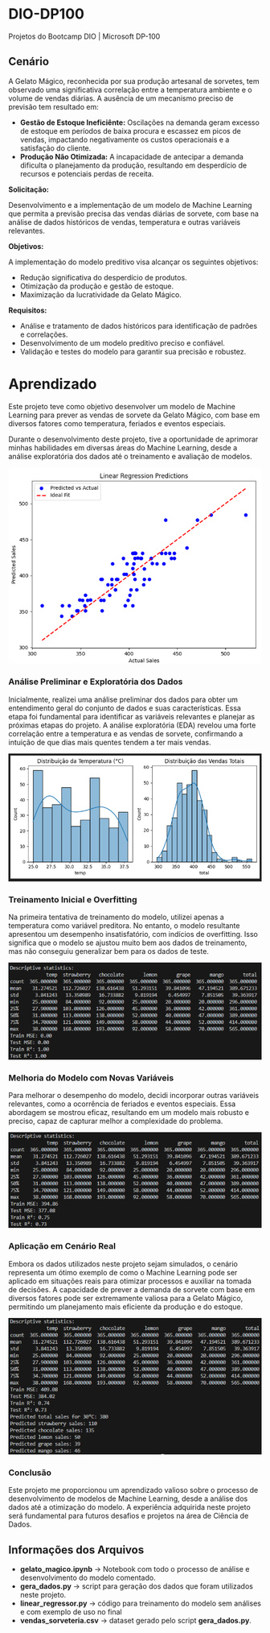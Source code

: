 # DIO-DP100
Projetos do Bootcamp DIO | Microsoft DP-100

## Cenário

A Gelato Mágico, reconhecida por sua produção artesanal de sorvetes, tem observado uma significativa correlação entre a temperatura ambiente e o volume de vendas diárias. A ausência de um mecanismo preciso de previsão tem resultado em:

* **Gestão de Estoque Ineficiênte:** Oscilações na demanda geram excesso de estoque em períodos de baixa procura e escassez em picos de vendas, impactando negativamente os custos operacionais e a satisfação do cliente.
* **Produção Não Otimizada:** A incapacidade de antecipar a demanda dificulta o planejamento da produção, resultando em desperdício de recursos e potenciais perdas de receita.

**Solicitação:**

Desenvolvimento e a implementação de um modelo de Machine Learning que permita a previsão precisa das vendas diárias de sorvete, com base na análise de dados históricos de vendas, temperatura e outras variáveis relevantes.

**Objetivos:**

A implementação do modelo preditivo visa alcançar os seguintes objetivos:

* Redução significativa do desperdício de produtos.
* Otimização da produção e gestão de estoque.
* Maximização da lucratividade da Gelato Mágico.

**Requisitos:**

* Análise e tratamento de dados históricos para identificação de padrões e correlações.
* Desenvolvimento de um modelo preditivo preciso e confiável.
* Validação e testes do modelo para garantir sua precisão e robustez.

# Aprendizado

Este projeto teve como objetivo desenvolver um modelo de Machine Learning para prever as vendas de sorvete da Gelato Mágico, com base em diversos fatores como temperatura, feriados e eventos especiais.

Durante o desenvolvimento deste projeto, tive a oportunidade de aprimorar minhas habilidades em diversas áreas do Machine Learning, desde a análise exploratória dos dados até o treinamento e avaliação de modelos.

![Gráfico com Predição dos Valores da Venda de Sorvete](inputs/image.png)

### Análise Preliminar e Exploratória dos Dados

Inicialmente, realizei uma análise preliminar dos dados para obter um entendimento geral do conjunto de dados e suas características. Essa etapa foi fundamental para identificar as variáveis relevantes e planejar as próximas etapas do projeto. A análise exploratória (EDA) revelou uma forte correlação entre a temperatura e as vendas de sorvete, confirmando a intuição de que dias mais quentes tendem a ter mais vendas.

![Gráfico da Distribuição dos Valores](inputs/image-3.png)

### Treinamento Inicial e Overfitting

Na primeira tentativa de treinamento do modelo, utilizei apenas a temperatura como variável preditora. No entanto, o modelo resultante apresentou um desempenho insatisfatório, com indícios de overfitting. Isso significa que o modelo se ajustou muito bem aos dados de treinamento, mas não conseguiu generalizar bem para os dados de teste.

![Análise do Modelo](inputs/image-1.png)

### Melhoria do Modelo com Novas Variáveis

Para melhorar o desempenho do modelo, decidi incorporar outras variáveis relevantes, como a ocorrência de feriados e eventos especiais. Essa abordagem se mostrou eficaz, resultando em um modelo mais robusto e preciso, capaz de capturar melhor a complexidade do problema.

![Análise do Modelo](inputs/image-2.png)

### Aplicação em Cenário Real

Embora os dados utilizados neste projeto sejam simulados, o cenário representa um ótimo exemplo de como o Machine Learning pode ser aplicado em situações reais para otimizar processos e auxiliar na tomada de decisões. A capacidade de prever a demanda de sorvete com base em diversos fatores pode ser extremamente valiosa para a Gelato Mágico, permitindo um planejamento mais eficiente da produção e do estoque.

![Resultado Final](inputs/image-4.png)

### Conclusão

Este projeto me proporcionou um aprendizado valioso sobre o processo de desenvolvimento de modelos de Machine Learning, desde a análise dos dados até a otimização do modelo. A experiência adquirida neste projeto será fundamental para futuros desafios e projetos na área de Ciência de Dados.


## Informações dos Arquivos

* **gelato_magico.ipynb** -> Notebook com todo o processo de análise e desenvolvimento do modelo comentado.
* **gera_dados.py** -> script para geração dos dados que foram utilizados neste projeto.
* **linear_regressor.py** -> código para treinamento do modelo sem análises e com exemplo de uso no final
* **vendas_sorveteria.csv** -> dataset gerado pelo script **gera_dados.py**.
